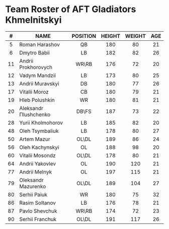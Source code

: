 # Team Roster of AFT Gladiators Khmelnitskyi

|  # | NAME                  | POSITION | HEIGHT | WEIGHT | AGE |
|:--:|-----------------------|:--------:|:------:|:------:|:---:|
|  5 | Roman Harashov        |    QB    |   180  |   80   |  21 |
|  6 | Dmytro Babii          |    LB    |   182  |   82   |  26 |
| 11 | Andrii Prokhorovych   |   WR\RB  |   176  |   72   |  20 |
| 12 | Vadym Mandzii         |    LB    |   173  |   80   |  25 |
| 13 | Andrii Muravskyi      |    DB    |   180  |   77   |  26 |
| 17 | Vitalii Moroz         |    CB    |   180  |   79   |  21 |
| 19 | Hleb Polushkin        |    WR    |   180  |   81   |  21 |
| 20 | Aleksandr Пlushchenko |   DB\FS  |   187  |   73   |  22 |
| 28 | Yurii Kholmohorov     |    LB    |   185  |   82   |  20 |
| 48 | Oleh Tsymbaliuk       |    LB    |   178  |   80   |  27 |
| 50 | Artem Mazur           |   OL\DL  |   189  |   86   |  24 |
| 56 | Oleh Kachynskyi       |    OL    |   188  |   98   |  20 |
| 60 | Vitalii Mosondz       |   OL\DL  |   178  |   80   |  21 |
| 64 | Andrii Yakovlev       |    OL    |   190  |  120   |  21 |
| 77 | Andrii Melnyk         |    OL    |   197  |  115   |  21 |
| 79 | Oleksandr Mazurenko   |   OL\DL  |   189  |  104   |  27 |
| 80 | Serhii Paiuk          |    WR    |   180  |   75   |  32 |
| 86 | Rasim Soltanov        |    LB    |   176  |   78   |  21 |
| 87 | Pavlo Shevchuk        |   WR\RB  |   174  |   72   |  23 |
| 90 | Serhii Franchuk       |   OL\DL  |   191  |  117   |  26 |

